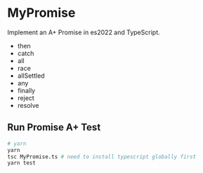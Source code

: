 # MyPromise

Implement an A+ Promise in es2022 and TypeScript. 
* then
* catch
* all
* race
* allSettled
* any
* finally
* reject
* resolve

## Run Promise A+ Test

```bash
# yarn
yarn
tsc MyPromise.ts # need to install typescript globally first
yarn test
```
